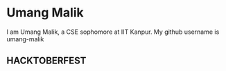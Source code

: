 # Umang Malik
I am Umang Malik, a CSE sophomore at IIT Kanpur.
My github username is umang-malik
## HACKTOBERFEST
